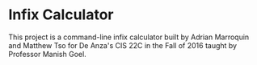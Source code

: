# Infix Calculator

This project is a command-line infix calculator built by 
Adrian Marroquin and Matthew Tso for De Anza's CIS 22C 
in the Fall of 2016 taught by Professor Manish Goel.